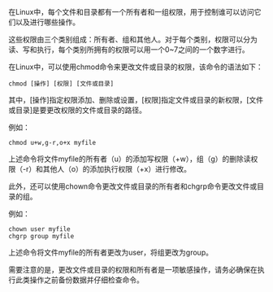 在Linux中，每个文件和目录都有一个所有者和一组权限，用于控制谁可以访问它们以及进行哪些操作。

这些权限由三个类别组成：所有者、组和其他人。对于每个类别，权限可以分为读、写和执行，每个类别所拥有的权限可以用一个0~7之间的一个数字进行。

在Linux中，可以使用chmod命令来更改文件或目录的权限，该命令的语法如下：

```shell
chmod [操作] [权限] [文件或目录]
```

其中，[操作]指定权限添加、删除或设置，[权限]指定文件或目录的新权限，[文件或目录]是要更改权限的文件或目录的路径。

例如：

```shell
chmod u+w,g-r,o+x myfile
```

上述命令将文件myfile的所有者（u）的添加写权限（+w），组（g）的删除读权限（-r）和其他人（o）的添加执行权限（+x）进行修改。

此外，还可以使用chown命令更改文件或目录的所有者和chgrp命令更改文件或目录的组。

例如：

```shell
chown user myfile
chgrp group myfile
```

上述命令将文件myfile的所有者更改为user，将组更改为group。

需要注意的是，更改文件或目录的权限和所有者是一项敏感操作，请务必确保在执行此类操作之前备份数据并仔细检查命令。